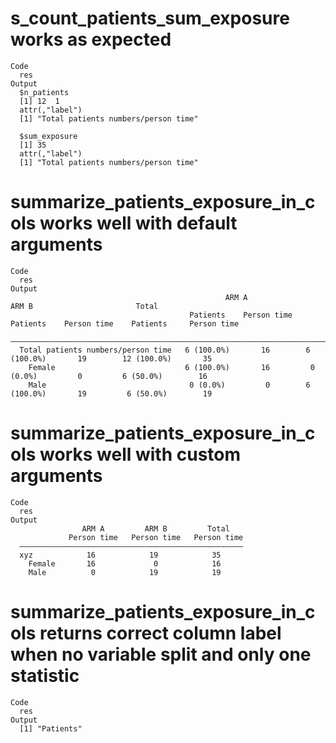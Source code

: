 # s_count_patients_sum_exposure works as expected

    Code
      res
    Output
      $n_patients
      [1] 12  1
      attr(,"label")
      [1] "Total patients numbers/person time"
      
      $sum_exposure
      [1] 35
      attr(,"label")
      [1] "Total patients numbers/person time"
      

# summarize_patients_exposure_in_cols works well with default arguments

    Code
      res
    Output
                                                    ARM A                      ARM B                       Total          
                                            Patients    Person time    Patients    Person time    Patients     Person time
      ————————————————————————————————————————————————————————————————————————————————————————————————————————————————————
      Total patients numbers/person time   6 (100.0%)       16        6 (100.0%)       19        12 (100.0%)       35     
        Female                             6 (100.0%)       16         0 (0.0%)         0         6 (50.0%)        16     
        Male                                0 (0.0%)         0        6 (100.0%)       19         6 (50.0%)        19     

# summarize_patients_exposure_in_cols works well with custom arguments

    Code
      res
    Output
                    ARM A         ARM B         Total   
                 Person time   Person time   Person time
      ——————————————————————————————————————————————————
      xyz            16            19            35     
        Female       16             0            16     
        Male          0            19            19     

# summarize_patients_exposure_in_cols returns correct column label when no variable split and only one statistic

    Code
      res
    Output
      [1] "Patients"

